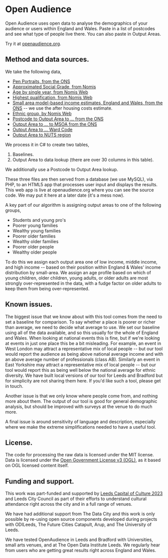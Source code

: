# Open Audience

Open Audience uses open data to analyse the demographics of your audience or users within England and Wales. Paste in a list of postcodes and see what type of people live there. You can also paste in Output Areas.

Try it at [openaudience.org](https://www.openaudience.org).

## Method and data sources.
We take the following data,
* [Pen Portraits, from the ONS](https://www.ons.gov.uk/methodology/geography/geographicalproducts/areaclassifications/2011areaclassifications/datasets)
* [Approximated Social Grade, from Nomis](https://www.nomisweb.co.uk/census/2011/qs611ew)
* [Age by single year, from Nomis Web](https://www.nomisweb.co.uk/census/2011/qs103ew)
* [Highest qualification, from Nomis Web](https://www.nomisweb.co.uk/census/2011/qs501ew)
* [Small area model-based income estimates, England and Wales, from the ONS](https://www.ons.gov.uk/peoplepopulationandcommunity/personalandhouseholdfinances/incomeandwealth/bulletins/smallareamodelbasedincomeestimates/financialyearending2014) -- we use the after housing costs estimate.
* [Ethnic group, by Nomis Web](https://www.nomisweb.co.uk/census/2011/qs201ew)
* [Postcode to Output Area to ... from the ONS](https://ons.maps.arcgis.com/home/item.html?id=ef72efd6adf64b11a2228f7b3e95deea)
* [Output Area to ... to MSOA from the ONS](http://geoportal.statistics.gov.uk/datasets/output-area-to-local-authority-district-to-lower-layer-super-output-area-to-middle-layer-super-output-area-to-local-enterprise-partnership-april-2017-lookup-in-england-v2)
* [Output Area to ... Ward Code](http://geoportal.statistics.gov.uk/datasets/output-area-to-ward-to-local-authority-district-december-2017-lookup-in-england-and-wales)
* [Output Area to NUTS region](https://geoportal1-ons.opendata.arcgis.com/datasets/a957f5205da24cb7bf22d3d1c671a7b1)

We process it in C# to create two tables,

1. Baselines.
2. Output Area to data lookup (there are over 30 columns in this table).

We additionally use a Postcode to Output Area lookup.

These three files are then served from a database (we use MySQL), via PHP, to an HTML5 app that processes user input and displays the results. This web app is live at openaudience.org where you can see the source code. We may put it here at a later date (it's a mess now).

A key part of our algorithm is assigning output areas to one of the following groups,
* Students and young pro's
* Poorer young families
* Wealthy young families
* Poorer older families
* Wealthy older families
* Poorer older people
* Wealthy older people

To do this we assign each output area one of low income, middle income, and high income -- based on their position within England & Wales' income distribution by small-area. We assign an age profile based on which of young children, older children, young adults, or older adults are most strongly over-represented in the data, with a fudge factor on older adults to keep them from being over-represented.

## Known issues.
The biggest issue that we know about with this tool comes from the need to set a baseline for comparison. To say whether a place is poorer or richer than average, we need to decide what average to use. We set our baseline using all of the data available, and so this usually for the whole of England and Wales. When looking at national events this is fine, but if we're looking at events in just one place this be a bit misleading. For example, an event in West London may attract a representative mix of local people -- but our tool would report the audience as being above national average income and with an above average number of professionals (class AB). Similarly an event in East Yorkshire may attract a representative mix of local people -- but our tool would report this as being well below the national average for ethnic diversity. We have built local versions of our tool for Leeds and Bradford but for simplicity are not sharing them here. If you'd like such a tool, please get in touch.

Another issue is that we only know where people come from, and nothing more about them. The output of our tool is good for general demographic analysis, but should be improved with surveys at the venue to do much more.

A final issue is around sensitivity of language and description, especially where we make the extreme simplifications needed to have a useful tool.

## License.
The code for processing the raw data is licensed under the MIT license. Data is licensed under the [Open Government License v3 (OGL)](http://www.nationalarchives.gov.uk/doc/open-government-licence/version/3/), as it based on OGL licensed content itself.

## Funding and support.
This work was part-funded and supported by [Leeds Capital of Culture 2023](http://leeds2023.co.uk/) and Leeds City Council as part of their efforts to understand cultural attendance right across the city and in a full range of venues.

We have had additional support from The Data City and this work is only possible by re-using open source components developed during projects with ODILeeds, The Future Cities Catapult, Arup, and The University of Leeds.

We have tested OpenAudience in Leeds and Bradford with Universities, small arts venues, and at The Open Data Institute Leeds. We regularly hear from users who are getting great results right across England and Wales.
